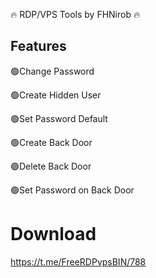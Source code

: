 🔥 RDP/VPS Tools by FHNirob 🔥

## Features
🟢Change Password

🟢Create Hidden User

🟢Set Password Default

🟢Create Back Door

🟢Delete Back Door

🟢Set Password on Back Door


# Download
https://t.me/FreeRDPvpsBIN/788
